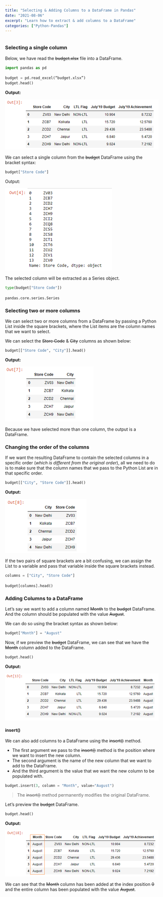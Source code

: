 ```yaml
---
title: "Selecting & Adding Columns to a DataFrame in Pandas"
date: "2021-08-06"
excerpt: "Learn how to extract & add columns to a DataFrame"
categories: ["Python-Pandas"]
---
```


```toc

```

### Selecting a single column

Below, we have read the ~~budget.xlsx~~ file into a DataFrame.

```py {numberLines}
import pandas as pd

budget = pd.read_excel(“budget.xlsx”)
budget.head()
```

**Output:**

![Budget](../images/pandasColumns/budget.png)

We can select a single column from the ~~budget~~ DataFrame using the bracket syntax:

```py {numberLines}
budget["Store Code"]
```

Output:

![Store Code Column](../images/pandasColumns/storeCodeColumn.png)

The selected column will be extracted as a Series object.

```py {numberLines}
type(budget["Store Code"])

pandas.core.series.Series
```

### Selecting two or more columns

We can select two or more columns from a DataFrame by passing a Python List inside the square brackets, where the List items are the column names that we want to select.

We can select the ~~Store Code~~ & ~~City~~ columns as shown below:

```py {numberLines}
budget[["Store Code", "City"]].head()
```

**Output:**

![Multiple Columns](../images/pandasColumns/budgetMultipleColumns.png)

Because we have selected more than one column, the output is a DataFrame.

### Changing the order of the columns

If we want the resulting DataFrame to contain the selected columns in a specific order (_which is different from the original order_), all we need to do is to make sure that the column names that we pass to the Python List are in that specific order.

```py {numberLines}
budget[["City", "Store Code"]].head()
```

**Output:**

![Multiple Columns](../images/pandasColumns/budgetMultipleColumnsReversed.png)

If the two pairs of square brackets are a bit confusing, we can assign the List to a variable and pass that variable inside the square brackets instead.

```py {numberLines}
columns = ["City", "Store Code"]

budget[columns].head()
```

### Adding Columns to a DataFrame

Let’s say we want to add a column named ~~Month~~ to the ~~budget~~ DataFrame. And the column should be populated with the value ~~August~~.

We can do so using the bracket syntax as shown below:

```py {numberLines}
budget["Month"] = "August"
```

Now, if we preview the ~~budget~~ DataFrame, we can see that we have the ~~Month~~ column added to the DataFrame.

```py {numberLines}
budget.head()
```

**Output:**

![Month Column](../images/pandasColumns/MonthColumnAdded.png)

#### insert()

We can also add columns to a DataFrame using the ~~insert()~~ method.

- The first argument we pass to the ~~insert()~~ method is the position where we want to insert the new column.
- The second argument is the name of the new column that we want to add to the DataFrame.
- And the third argument is the value that we want the new column to be populated with.

```py {numberLines}
budget.insert(3, column = "Month", value="August")
```

> The ~~insert()~~ method permanently modifies the original DataFrame.

Let’s preview the ~~budget~~ DataFrame.

```py {numberLines}
budget.head()
```

**Output:**

![Month Column Inserted](../images/pandasColumns/insertColumnMethod.png)

We can see that the ~~Month~~ column has been added at the index position ~~0~~ and the entire column has been populated with the value ~~August~~.
